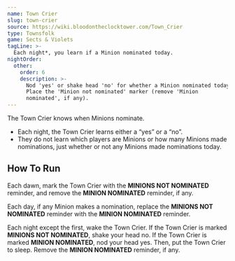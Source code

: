 ```yaml
---
name: Town Crier
slug: town-crier
source: https://wiki.bloodontheclocktower.com/Town_Crier
type: Townsfolk
game: Sects & Violets
tagLine: >-
  Each night*, you learn if a Minion nominated today.
nightOrder:
  other:
    order: 6
    description: >-
      Nod 'yes' or shake head 'no' for whether a Minion nominated today.
      Place the 'Minion not nominated' marker (remove 'Minion
      nominated', if any).
---
```


The Town Crier knows when Minions nominate.

- Each night, the Town Crier learns either a “yes” or a “no”.
- They do not learn which players are Minions or how many Minions made
  nominations, just whether or not any Minions made nominations today.

## How To Run

Each dawn, mark the Town Crier with the **MINIONS NOT NOMINATED**
reminder, and remove the **MINION NOMINATED** reminder, if any.

Each day, if any Minion makes a nomination, replace the **MINIONS NOT
NOMINATED** reminder with the **MINION NOMINATED** reminder.

Each night except the first, wake the Town Crier. If the Town Crier is
marked **MINIONS NOT NOMINATED**, shake your head no. If the Town Crier
is marked **MINION NOMINATED**, nod your head yes. Then, put the Town
Crier to sleep. Remove the **MINION NOMINATED** reminder, if any.
